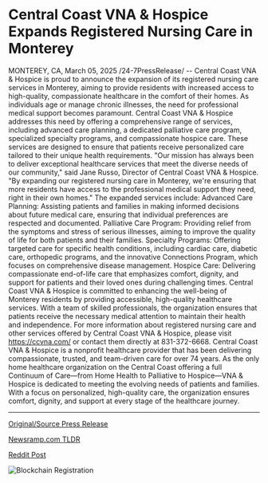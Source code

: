 # Central Coast VNA & Hospice Expands Registered Nursing Care in Monterey

MONTEREY, CA, March 05, 2025 /24-7PressRelease/ -- Central Coast VNA & Hospice is proud to announce the expansion of its registered nursing care services in Monterey, aiming to provide residents with increased access to high-quality, compassionate healthcare in the comfort of their homes.  As individuals age or manage chronic illnesses, the need for professional medical support becomes paramount. Central Coast VNA & Hospice addresses this need by offering a comprehensive range of services, including advanced care planning, a dedicated palliative care program, specialized specialty programs, and compassionate hospice care. These services are designed to ensure that patients receive personalized care tailored to their unique health requirements.  "Our mission has always been to deliver exceptional healthcare services that meet the diverse needs of our community," said Jane Russo, Director of Central Coast VNA & Hospice. "By expanding our registered nursing care in Monterey, we're ensuring that more residents have access to the professional medical support they need, right in their own homes."  The expanded services include:  Advanced Care Planning: Assisting patients and families in making informed decisions about future medical care, ensuring that individual preferences are respected and documented.  Palliative Care Program: Providing relief from the symptoms and stress of serious illnesses, aiming to improve the quality of life for both patients and their families.  Specialty Programs: Offering targeted care for specific health conditions, including cardiac care, diabetic care, orthopedic programs, and the innovative Connections Program, which focuses on comprehensive disease management.  Hospice Care: Delivering compassionate end-of-life care that emphasizes comfort, dignity, and support for patients and their loved ones during challenging times.  Central Coast VNA & Hospice is committed to enhancing the well-being of Monterey residents by providing accessible, high-quality healthcare services. With a team of skilled professionals, the organization ensures that patients receive the necessary medical attention to maintain their health and independence.  For more information about registered nursing care and other services offered by Central Coast VNA & Hospice, please visit https://ccvna.com/ or contact them directly at 831-372-6668.  Central Coast VNA & Hospice is a nonprofit healthcare provider that has been delivering compassionate, trusted, and team-driven care for over 74 years. As the only home healthcare organization on the Central Coast offering a full Continuum of Care—from Home Health to Palliative to Hospice—VNA & Hospice is dedicated to meeting the evolving needs of patients and families. With a focus on personalized, high-quality care, the organization ensures comfort, dignity, and support at every stage of the healthcare journey. 

---

[Original/Source Press Release](https://www.24-7pressrelease.com/press-release/520294/central-coast-vna-hospice-expands-registered-nursing-care-in-monterey)
                    

[Newsramp.com TLDR](https://newsramp.com/curated-news/central-coast-vna-hospice-enhances-registered-nursing-care-services-in-monterey/17bf9f3fa66921f45b6aa28a53feb593) 

 



[Reddit Post](https://www.reddit.com/r/newsramp/comments/1j3ygvc/central_coast_vna_hospice_enhances_registered/) 



![Blockchain Registration](https://cdn.newsramp.app/24-7PressRelease/qrcode/253/5/glowCtks.webp)